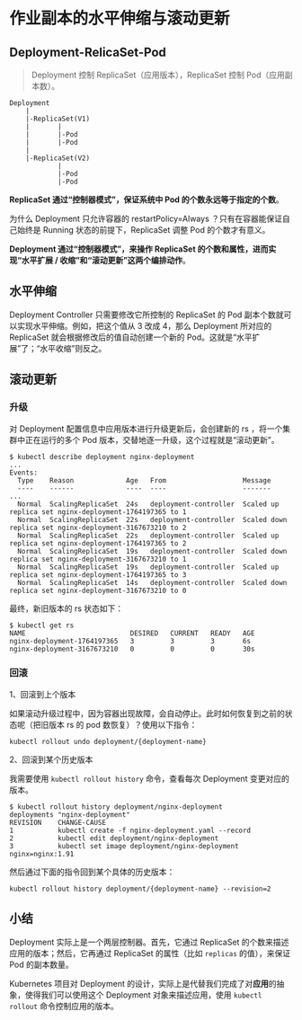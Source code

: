 # 作业副本的水平伸缩与滚动更新

## Deployment-RelicaSet-Pod

> Deployment 控制 ReplicaSet（应用版本），ReplicaSet 控制 Pod（应用副本数）。

```
Deployment
    |
    |-ReplicaSet(V1)
    |       |
    |       |-Pod
    |       |-Pod
    |       
    |-ReplicaSet(V2)
            |
            |-Pod
            |-Pod
```

**ReplicaSet 通过“控制器模式”，保证系统中 Pod 的个数永远等于指定的个数**。

为什么 Deployment 只允许容器的 restartPolicy=Always ？只有在容器能保证自己始终是 Running 状态的前提下，ReplicaSet 调整 Pod 的个数才有意义。

**Deployment 通过“控制器模式”，来操作 ReplicaSet 的个数和属性，进而实现“水平扩展 / 收缩”和“滚动更新”这两个编排动作**。

## 水平伸缩

Deployment Controller 只需要修改它所控制的 ReplicaSet 的 Pod 副本个数就可以实现水平伸缩。例如，把这个值从 3 改成 4，那么 Deployment 所对应的 ReplicaSet 就会根据修改后的值自动创建一个新的 Pod。这就是“水平扩展”了；“水平收缩”则反之。 

## 滚动更新

### 升级

对 Deployment 配置信息中应用版本进行升级更新后，会创建新的 rs ，将一个集群中正在运行的多个 Pod 版本，交替地逐一升级，这个过程就是“滚动更新”。

```shell
$ kubectl describe deployment nginx-deployment
...
Events:
  Type    Reason             Age   From                   Message
  ----    ------             ----  ----                   -------
...
  Normal  ScalingReplicaSet  24s   deployment-controller  Scaled up replica set nginx-deployment-1764197365 to 1
  Normal  ScalingReplicaSet  22s   deployment-controller  Scaled down replica set nginx-deployment-3167673210 to 2
  Normal  ScalingReplicaSet  22s   deployment-controller  Scaled up replica set nginx-deployment-1764197365 to 2
  Normal  ScalingReplicaSet  19s   deployment-controller  Scaled down replica set nginx-deployment-3167673210 to 1
  Normal  ScalingReplicaSet  19s   deployment-controller  Scaled up replica set nginx-deployment-1764197365 to 3
  Normal  ScalingReplicaSet  14s   deployment-controller  Scaled down replica set nginx-deployment-3167673210 to 0
```

最终，新旧版本的 rs 状态如下：

```shell
$ kubectl get rs
NAME                          DESIRED   CURRENT   READY   AGE
nginx-deployment-1764197365   3         3         3       6s
nginx-deployment-3167673210   0         0         0       30s
```

### 回滚

1、回滚到上个版本

如果滚动升级过程中，因为容器出现故障，会自动停止。此时如何恢复到之前的状态呢（把旧版本 rs 的 pod 数恢复）？使用以下指令：

```shell
kubectl rollout undo deployment/{deployment-name}
```
2、回滚到某个历史版本

我需要使用 `kubectl rollout history` 命令，查看每次 Deployment 变更对应的版本。

```shell
$ kubectl rollout history deployment/nginx-deployment
deployments "nginx-deployment"
REVISION    CHANGE-CAUSE
1           kubectl create -f nginx-deployment.yaml --record
2           kubectl edit deployment/nginx-deployment
3           kubectl set image deployment/nginx-deployment nginx=nginx:1.91
```

然后通过下面的指令回到某个具体的历史版本：

```shell
kubectl rollout history deployment/{deployment-name} --revision=2
```

## 小结

Deployment 实际上是一个两层控制器。首先，它通过 ReplicaSet 的个数来描述应用的版本；然后，它再通过 ReplicaSet 的属性（比如 `replicas` 的值），来保证 Pod 的副本数量。

Kubernetes 项目对 Deployment 的设计，实际上是代替我们完成了对**应用**的抽象，使得我们可以使用这个 Deployment 对象来描述应用，使用 `kubectl rollout` 命令控制应用的版本。
